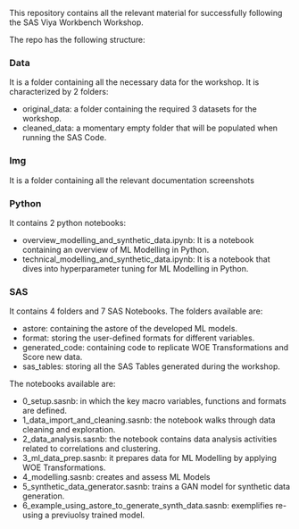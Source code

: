 This repository contains all the relevant material for successfully following the SAS Viya Workbench Workshop.

The repo has the following structure:
### Data
It is a folder containing all the necessary data for the workshop. It is characterized by 2 folders:
- original_data: a folder containing the required 3 datasets for the workshop.
- cleaned_data: a momentary empty folder that will be populated when running the SAS Code.

### Img
It is a folder containing all the relevant documentation screenshots

### Python
It contains 2 python notebooks:
- overview_modelling_and_synthetic_data.ipynb: It is a notebook containing an overview of ML Modelling in Python.
- technical_modelling_and_synthetic_data.ipynb: It is a notebook that dives into hyperparameter tuning for ML Modelling in Python.

### SAS
It contains 4 folders and 7 SAS Notebooks.
The folders available are:
- astore: containing the astore of the developed ML models.
- format: storing the user-defined formats for different variables.
- generated_code: containing code to replicate WOE Transformations and Score new data.
- sas_tables: storing all the SAS Tables generated during the workshop.

The notebooks available are:
- 0_setup.sasnb: in which the key macro variables, functions and formats are defined.
- 1_data_import_and_cleaning.sasnb: the notebook walks through data cleaning and exploration.
- 2_data_analysis.sasnb: the notebook contains data analysis activities related to correlations and clustering.
- 3_ml_data_prep.sasnb: it prepares data for ML Modelling by applying WOE Transformations.
- 4_modelling.sasnb: creates and assess ML Models
- 5_synthetic_data_generator.sasnb: trains a GAN model for synthetic data generation.
- 6_example_using_astore_to_generate_synth_data.sasnb: exemplifies re-using a previuolsy trained model.
